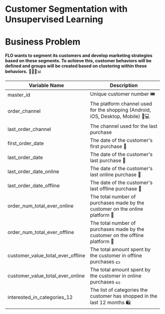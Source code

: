 # Customer Segmentation with Unsupervised Learning
# Business Problem
**FLO wants to segment its customers and develop marketing strategies based on these segments. To achieve this, customer behaviors will be defined and 
groups will be created based on clustering within these behaviors.** 🧑‍🤝‍🧑📊

| **Variable Name**                 | **Description**                                                                 |
|-----------------------------------|---------------------------------------------------------------------------------|
| master_id                         | Unique customer number 🎟️                                                        |
| order_channel                     | The platform channel used for the shopping (Android, iOS, Desktop, Mobile) 📱💻    |
| last_order_channel                | The channel used for the last purchase                                          |
| first_order_date                  | The date of the customer's first purchase 📅                                      |
| last_order_date                   | The date of the customer's last purchase 📅                                       |
| last_order_date_online            | The date of the customer's last online purchase 📅                                |
| last_order_date_offline           | The date of the customer's last offline purchase 📅                               |
| order_num_total_ever_online       | The total number of purchases made by the customer on the online platform 🛒       |
| order_num_total_ever_offline      | The total number of purchases made by the customer on the offline platform 🛒      |
| customer_value_total_ever_offline | The total amount spent by the customer in offline purchases 💵                   |
| customer_value_total_ever_online  | The total amount spent by the customer in online purchases 💵                    |
| interested_in_categories_12       | The list of categories the customer has shopped in the last 12 months 🛍️         |
